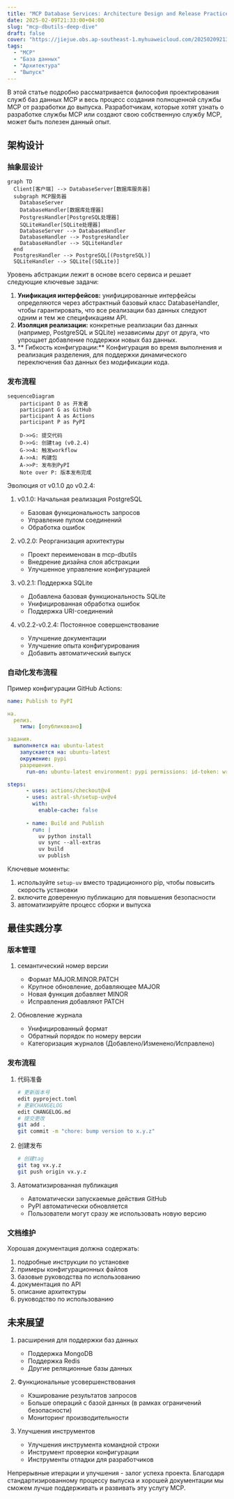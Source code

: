 ```yaml
---
title: "MCP Database Services: Architecture Design and Release Practices"
date: 2025-02-09T21:33:00+04:00
slug: "mcp-dbutils-deep-dive"
draft: false
cover: "https://jiejue.obs.ap-southeast-1.myhuaweicloud.com/20250209213924711.webp"
tags:
  - "MCP"
  - "База данных"
  - "Архитектура"
  - "Выпуск"
---
```


В этой статье подробно рассматривается философия проектирования служб баз данных MCP и весь процесс создания полноценной службы MCP от разработки до выпуска. Разработчикам, которые хотят узнать о разработке службы MCP или создают свою собственную службу MCP, может быть полезен данный опыт.

<!--more-->

## 架构设计

### 抽象层设计

```mermaid
graph TD
  Client[客户端] --> DatabaseServer[数据库服务器]
  subgraph MCP服务器
    DatabaseServer
    DatabaseHandler[数据库处理器]
    PostgresHandler[PostgreSQL处理器]
    SQLiteHandler[SQLite处理器]
    DatabaseServer --> DatabaseHandler
    DatabaseHandler --> PostgresHandler
    DatabaseHandler --> SQLiteHandler
  end
  PostgresHandler --> PostgreSQL[(PostgreSQL)]
  SQLiteHandler --> SQLite[(SQLite)]
```

Уровень абстракции лежит в основе всего сервиса и решает следующие ключевые задачи:

1. **Унификация интерфейсов:** унифицированные интерфейсы определяются через абстрактный базовый класс DatabaseHandler, чтобы гарантировать, что все реализации баз данных следуют одним и тем же спецификациям API.
2. **Изоляция реализации:** конкретные реализации баз данных (например, PostgreSQL и SQLite) независимы друг от друга, что упрощает добавление поддержки новых баз данных.
3. ** Гибкость конфигурации:** Конфигурация во время выполнения и реализация разделения, для поддержки динамического переключения баз данных без модификации кода.

### 发布流程

```mermaid
sequenceDiagram
    participant D as 开发者
    participant G as GitHub
    participant A as Actions
    participant P as PyPI
    
    D->>G: 提交代码
    D->>G: 创建tag (v0.2.4)
    G->>A: 触发workflow
    A->>A: 构建包
    A->>P: 发布到PyPI
    Note over P: 版本发布完成
```

Эволюция от v0.1.0 до v0.2.4:

1. v0.1.0: Начальная реализация PostgreSQL
   - Базовая функциональность запросов
   - Управление пулом соединений
   - Обработка ошибок

2. v0.2.0: Реорганизация архитектуры
   - Проект переименован в mcp-dbutils
   - Внедрение дизайна слоя абстракции
   - Улучшенное управление конфигурацией

3. v0.2.1: Поддержка SQLite
   - Добавлена базовая функциональность SQLite
   - Унифицированная обработка ошибок
   - Поддержка URI-соединений

4. v0.2.2-v0.2.4: Постоянное совершенствование
   - Улучшение документации
   - Улучшение опыта конфигурирования
   - Добавить автоматический выпуск

### 自动化发布流程

Пример конфигурации GitHub Actions:

```yaml
name: Publish to PyPI

на.
  релиз.
    типы: [опубликовано]

задания.
  выполняется на: ubuntu-latest
    запускается на: ubuntu-latest
    окружение: pypi
    разрешения.
      run-on: ubuntu-latest environment: pypi permissions: id-token: write

steps:
      - uses: actions/checkout@v4
      - uses: astral-sh/setup-uv@v4
        with:
          enable-cache: false
      
      - name: Build and Publish
        run: |
          uv python install
          uv sync --all-extras
          uv build
          uv publish
```

Ключевые моменты:
1. используйте `setup-uv` вместо традиционного pip, чтобы повысить скорость установки
2. включите доверенную публикацию для повышения безопасности
3. автоматизируйте процесс сборки и выпуска

## 最佳实践分享

### 版本管理

1. семантический номер версии
   - Формат MAJOR.MINOR.PATCH
   - Крупное обновление, добавляющее MAJOR
   - Новая функция добавляет MINOR
   - Исправления добавляют PATCH

2. Обновление журнала
   - Унифицированный формат
   - Обратный порядок по номеру версии
   - Категоризация журналов (Добавлено/Изменено/Исправлено)

### 发布流程

1. 代码准备
   ```bash
   # 更新版本号
   edit pyproject.toml
   # 更新CHANGELOG
   edit CHANGELOG.md
   # 提交更改
   git add .
   git commit -m "chore: bump version to x.y.z"
   ```

2. 创建发布
   ```bash
   # 创建tag
   git tag vx.y.z
   git push origin vx.y.z
   ```

3. Автоматизированная публикация
   - Автоматически запускаемые действия GitHub
   - PyPI автоматически обновляется
   - Пользователи могут сразу же использовать новую версию

### 文档维护

Хорошая документация должна содержать:
1. подробные инструкции по установке
2. примеры конфигурационных файлов
3. базовые руководства по использованию
4. документация по API
5. описание архитектуры
6. руководство по использованию

## 未来展望

1. расширения для поддержки баз данных
   - Поддержка MongoDB
   - Поддержка Redis
   - Другие реляционные базы данных

2. Функциональные усовершенствования
   - Кэширование результатов запросов
   - Больше операций с базой данных (в рамках ограничений безопасности)
   - Мониторинг производительности

3. Улучшения инструментов
   - Улучшения инструмента командной строки
   - Инструмент проверки конфигурации
   - Инструменты отладки для разработчиков

Непрерывные итерации и улучшения - залог успеха проекта. Благодаря стандартизированному процессу выпуска и хорошей документации мы сможем лучше поддерживать и развивать эту услугу MCP.